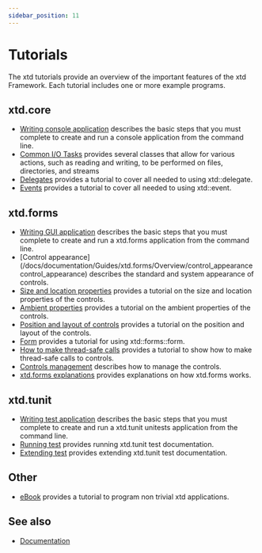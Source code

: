 ```yaml
---
sidebar_position: 11
---
```


# Tutorials

The xtd tutorials provide an overview of the important features of the xtd Framework. Each tutorial includes one or more example programs. 

## xtd.core

* [Writing console application](/docs/documentation/Guides/Overview/Tutorials/writing_applicaion_console) describes the basic steps that you must complete to create and run a console application from the command line.
* [Common I/O Tasks](/docs/documentation/Guides/xtd.core/Common%20I%3AO%20tasks) provides several classes that allow for various actions, such as reading and writing, to be performed on files, directories, and streams
* [Delegates](/docs/documentation/Guides/xtd.core/Types%20overview/delegates) provides a tutorial to cover all needed to using xtd::delegate.
* [Events](/docs/documentation/Guides/xtd.core/Types%20overview/events.md) provides a tutorial to cover all needed to using xtd::event.

## xtd.forms

* [Writing GUI application](/docs/documentation/Guides/Overview/Tutorials/writing_applicaion_gui) describes the basic steps that you must complete to create and run a xtd.forms application from the command line.
* [Control appearance](/docs/documentation/Guides/xtd.forms/Overview/control_appearance control_appearance) describes the standard and system appearance of controls.
* [Size and location properties](/docs/documentation/Guides/xtd.forms/Overview/size_and_location_properties) provides a tutorial on the size and location properties of the controls.
* [Ambient properties](/docs/documentation/Guides/xtd.forms/Overview/ambient_properties) provides a tutorial on the ambient properties of the controls.
* [Position and layout of controls](/docs/documentation/Guides/xtd.forms/Controls/position_and_layout_of_controls) provides a tutorial on the position and layout of the controls.
* [Form](/docs/documentation/Guides/Overview/Tutorials/form) provides a tutorial for using xtd::forms::form.
* [How to make thread-safe calls](/docs/documentation/Guides/xtd.forms/Controls/Common%20tasks/thread_safe_control_call) provides a tutorial to show how to make thread-safe calls to controls.
* [Controls management](/docs/documentation/Guides/xtd.forms/Overview/controls_management) describes how to manage the controls.
* [xtd.forms explanations](/docs/documentation/Guides/xtd.forms/Overview/xtd_forms_overview) provides explanations on how xtd.forms works.

## xtd.tunit

* [Writing test application](/docs/documentation/Guides/Overview/Tutorials/writing_applicaion_test) describes the basic steps that you must complete to create and run a xtd.tunit unitests application from the command line.
* [Running test](/docs/documentation/Guides/xtd.tunit/Overview/writing_applicaion_running_test) provides running xtd.tunit test documentation.
* [Extending test](/docs/documentation/Guides/xtd.tunit/Overview/writing_applicaion_extending_test) provides extending xtd.tunit test documentation.

## Other

* [eBook](/docs/documentation/e_book) provides a tutorial to program non trivial xtd applications.

## See also

* [Documentation](/docs/documentation)
